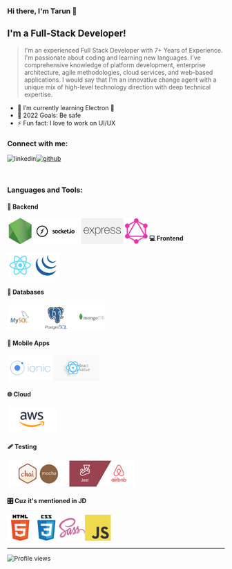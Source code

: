 ### Hi there, I'm Tarun 👋

## I'm a Full-Stack Developer!
> I'm an experienced Full Stack Developer with 7+ Years of Experience. I'm passionate about coding and learning new languages. I've comprehensive knowledge of platform development, enterprise architecture, agile methodologies, cloud services, and web-based applications. I would say that I'm an innovative change agent with a unique mix of high-level technology direction with deep technical expertise.

- 🌱  I’m currently learning Electron 🤣
- 🥅  2022 Goals: Be safe
-  ⚡ Fun fact: I love to work on UI/UX

### Connect with me:

[<img align="left" src='https://cdn.jsdelivr.net/npm/simple-icons@3.0.1/icons/linkedin.svg' alt='linkedin' height='40'>][linkedin]
[<img src='https://cdn.jsdelivr.net/npm/simple-icons@3.0.1/icons/github.svg' alt='github' height='40'>][github]

<br />

### Languages and Tools:

#### 📜 Backend
<img align="left" height="60px" src="https://raw.githubusercontent.com/devtarun/devtarun/master/assets/nodejs.png" />
<img align="left" height="60px" src="https://raw.githubusercontent.com/devtarun/devtarun/master/assets/socketio.png" />
<img align="left" height="60px" src="https://raw.githubusercontent.com/devtarun/devtarun/master/assets/express.png" />
<img align="left" height="60px" src="https://raw.githubusercontent.com/devtarun/devtarun/master/assets/graphql.png" />


<br />

#### 💻 Frontend
<img align="left" height="60px" src="https://raw.githubusercontent.com/devtarun/devtarun/master/assets/react.png" />
<img align="" height="60px" src="https://raw.githubusercontent.com/devtarun/devtarun/master/assets/jquery.png" />

<br />

#### 💽 Databases
<img align="left" height="60px" src="https://raw.githubusercontent.com/devtarun/devtarun/master/assets/mysql.png" />
<img align="left" height="60px" src="https://raw.githubusercontent.com/devtarun/devtarun/master/assets/postgre.png" />
<img align="" height="60px" src="https://raw.githubusercontent.com/devtarun/devtarun/master/assets/mongodb.png" />

<br />

#### 📱 Mobile Apps
<img align="left" height="60px" src="https://raw.githubusercontent.com/devtarun/devtarun/master/assets/ionic.png" />
<img align="" height="60px" src="https://raw.githubusercontent.com/devtarun/devtarun/master/assets/react-native.png" />

<br />

#### 🌐 Cloud
<img align="" height="60px" src="https://raw.githubusercontent.com/devtarun/devtarun/master/assets/aws.png" />

<br />

#### 🩹 Testing
<img align="left" height="60px" src="https://raw.githubusercontent.com/devtarun/devtarun/master/assets/mocha.png" />
<img align="" height="60px" src="https://raw.githubusercontent.com/devtarun/devtarun/master/assets/enzym.jpeg" />

<br />

#### 🎛 Cuz it's mentioned in JD
<img align="left" height="60px" src="https://raw.githubusercontent.com/devtarun/devtarun/master/assets/html.png" />
<img align="left" height="60px" src="https://raw.githubusercontent.com/devtarun/devtarun/master/assets/css.png" />
<img align="left" height="60px" src="https://raw.githubusercontent.com/devtarun/devtarun/master/assets/sass.png" />
<img align="" height="60px" src="https://raw.githubusercontent.com/devtarun/devtarun/master/assets/javascript.png" />

---

![Profile views](https://gpvc.arturio.dev/devtarun)

[linkedin]: https://www.linkedin.com/in/tarun12/
[github]: https://github.com/devtarun
